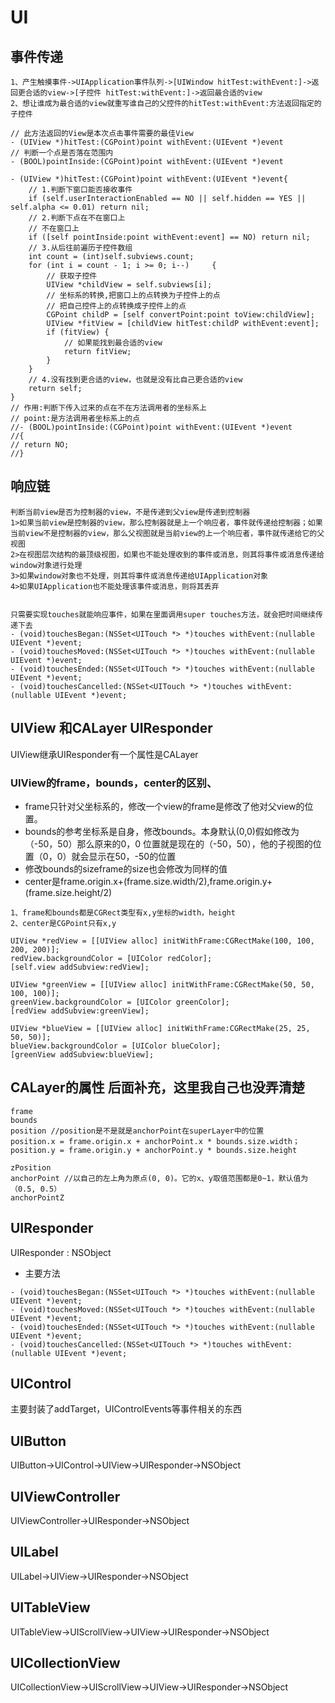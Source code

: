 #  UI

## 事件传递
```
1、产生触摸事件->UIApplication事件队列->[UIWindow hitTest:withEvent:]->返回更合适的view->[子控件 hitTest:withEvent:]->返回最合适的view
2、想让谁成为最合适的view就重写谁自己的父控件的hitTest:withEvent:方法返回指定的子控件

// 此方法返回的View是本次点击事件需要的最佳View
- (UIView *)hitTest:(CGPoint)point withEvent:(UIEvent *)event
// 判断一个点是否落在范围内
- (BOOL)pointInside:(CGPoint)point withEvent:(UIEvent *)event

- (UIView *)hitTest:(CGPoint)point withEvent:(UIEvent *)event{
    // 1.判断下窗口能否接收事件
    if (self.userInteractionEnabled == NO || self.hidden == YES ||  self.alpha <= 0.01) return nil;
    // 2.判断下点在不在窗口上
    // 不在窗口上
    if ([self pointInside:point withEvent:event] == NO) return nil;
    // 3.从后往前遍历子控件数组
    int count = (int)self.subviews.count;
    for (int i = count - 1; i >= 0; i--)     {
        // 获取子控件
        UIView *childView = self.subviews[i];
        // 坐标系的转换,把窗口上的点转换为子控件上的点
        // 把自己控件上的点转换成子控件上的点
        CGPoint childP = [self convertPoint:point toView:childView];
        UIView *fitView = [childView hitTest:childP withEvent:event];
        if (fitView) {
            // 如果能找到最合适的view
            return fitView;
        }
    }
    // 4.没有找到更合适的view，也就是没有比自己更合适的view
    return self;
}
// 作用:判断下传入过来的点在不在方法调用者的坐标系上
// point:是方法调用者坐标系上的点
//- (BOOL)pointInside:(CGPoint)point withEvent:(UIEvent *)event
//{
// return NO;
//}

```

## 响应链
```
判断当前view是否为控制器的view，不是传递到父view是传递到控制器
1>如果当前view是控制器的view，那么控制器就是上一个响应者，事件就传递给控制器；如果当前view不是控制器的view，那么父视图就是当前view的上一个响应者，事件就传递给它的父视图
2>在视图层次结构的最顶级视图，如果也不能处理收到的事件或消息，则其将事件或消息传递给window对象进行处理
3>如果window对象也不处理，则其将事件或消息传递给UIApplication对象
4>如果UIApplication也不能处理该事件或消息，则将其丢弃


只需要实现touches就能响应事件，如果在里面调用super touches方法，就会把时间继续传递下去
- (void)touchesBegan:(NSSet<UITouch *> *)touches withEvent:(nullable UIEvent *)event;
- (void)touchesMoved:(NSSet<UITouch *> *)touches withEvent:(nullable UIEvent *)event;
- (void)touchesEnded:(NSSet<UITouch *> *)touches withEvent:(nullable UIEvent *)event;
- (void)touchesCancelled:(NSSet<UITouch *> *)touches withEvent:(nullable UIEvent *)event;
```

## UIView 和CALayer UIResponder
UIView继承UIResponder有一个属性是CALayer

### UIView的frame，bounds，center的区别、
- frame只针对父坐标系的，修改一个view的frame是修改了他对父view的位置。
- bounds的参考坐标系是自身，修改bounds。本身默认(0,0)假如修改为（-50，50）那么原来的0，0
位置就是现在的（-50，50），他的子视图的位置（0，0）就会显示在50，-50的位置
- 修改bounds的sizeframe的size也会修改为同样的值
- center是frame.origin.x+(frame.size.width/2),frame.origin.y+(frame.size.height/2)

```
1、frame和bounds都是CGRect类型有x,y坐标的width，height
2、center是CGPoint只有x,y

UIView *redView = [[UIView alloc] initWithFrame:CGRectMake(100, 100, 200, 200)];
redView.backgroundColor = [UIColor redColor];
[self.view addSubview:redView];

UIView *greenView = [[UIView alloc] initWithFrame:CGRectMake(50, 50, 100, 100)];
greenView.backgroundColor = [UIColor greenColor];
[redView addSubview:greenView];

UIView *blueView = [[UIView alloc] initWithFrame:CGRectMake(25, 25, 50, 50)];
blueView.backgroundColor = [UIColor blueColor];
[greenView addSubview:blueView];

```
## CALayer的属性 后面补充，这里我自己也没弄清楚
```
frame
bounds
position //position是不是就是anchorPoint在superLayer中的位置
position.x = frame.origin.x + anchorPoint.x * bounds.size.width；  
position.y = frame.origin.y + anchorPoint.y * bounds.size.height

zPosition
anchorPoint //以自己的左上角为原点(0, 0)。它的x、y取值范围都是0~1，默认值为（0.5, 0.5）
anchorPointZ

```
## UIResponder

UIResponder : NSObject

- 主要方法
```
- (void)touchesBegan:(NSSet<UITouch *> *)touches withEvent:(nullable UIEvent *)event;
- (void)touchesMoved:(NSSet<UITouch *> *)touches withEvent:(nullable UIEvent *)event;
- (void)touchesEnded:(NSSet<UITouch *> *)touches withEvent:(nullable UIEvent *)event;
- (void)touchesCancelled:(NSSet<UITouch *> *)touches withEvent:(nullable UIEvent *)event;
```


## UIControl
主要封装了addTarget，UIControlEvents等事件相关的东西

## UIButton
UIButton->UIControl->UIView->UIResponder->NSObject

## UIViewController
UIViewController->UIResponder->NSObject

## UILabel
UILabel->UIView->UIResponder->NSObject

## UITableView
UITableView->UIScrollView->UIView->UIResponder->NSObject

## UICollectionView
UICollectionView->UIScrollView->UIView->UIResponder->NSObject
